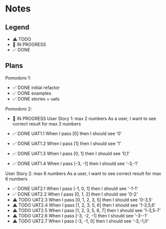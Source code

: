 # Notes

## Legend

- ⚠ TODO
- 🚧 IN PROGRESS
- ✅ DONE

## Plans

Pomodoro 1:

- ✅ DONE initial refactor
- ✅ DONE examples
- ✅ DONE stories + uats

Pomodoro 2:

- 🚧 IN PROGRESS User Story 1: max 2 numbers
  As a user, I want to see correct result for max 2 numbers

- ✅ DONE UAT1.1 When I pass [0] then I should see '0'
- ✅ DONE UAT1.2 When I pass [1] then I should see '1'
- ✅ DONE UAT1.3 When I pass [0, 1] then I should see '0,1'
- ✅ DONE UAT1.4 When I pass [-3, -1] then I should see '-3,-1'

User Story 2: max 6 numbers
As a user, I want to see correct result for max 6 numbers

- ✅ DONE UAT2.1 When I pass [-1, 0, 1] then I should see '-1-1'
- ✅ DONE UAT2.2 When I pass [0, 1, 2] then I should see '0-2'
- ⚠ TODO UAT2.3 When I pass [0, 1, 2, 3, 5] then I should see '0-3,5'
- ⚠ TODO UAT2.4 When I pass [1, 2, 3, 5, 6] then I should see '1-3,5,6'
- ⚠ TODO UAT2.5 When I pass [1, 2, 3, 5, 6, 7] then I should see '1-3,5-7'
- ⚠ TODO UAT2.6 When I pass [-3, -2, -1] then I should see '-3--1'
- ⚠ TODO UAT2.7 When I pass [-3, -1, 0] then I should see '-3,-1,0'
